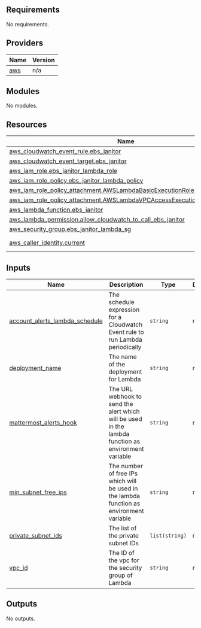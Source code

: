 ## Requirements

No requirements.

## Providers

| Name | Version |
|------|---------|
| <a name="provider_aws"></a> [aws](#provider\_aws) | n/a |

## Modules

No modules.

## Resources

| Name | Type |
|------|------|
| [aws_cloudwatch_event_rule.ebs_janitor](https://registry.terraform.io/providers/hashicorp/aws/latest/docs/resources/cloudwatch_event_rule) | resource |
| [aws_cloudwatch_event_target.ebs_janitor](https://registry.terraform.io/providers/hashicorp/aws/latest/docs/resources/cloudwatch_event_target) | resource |
| [aws_iam_role.ebs_janitor_lambda_role](https://registry.terraform.io/providers/hashicorp/aws/latest/docs/resources/iam_role) | resource |
| [aws_iam_role_policy.ebs_janitor_lambda_policy](https://registry.terraform.io/providers/hashicorp/aws/latest/docs/resources/iam_role_policy) | resource |
| [aws_iam_role_policy_attachment.AWSLambdaBasicExecutionRoleEBSJanitor](https://registry.terraform.io/providers/hashicorp/aws/latest/docs/resources/iam_role_policy_attachment) | resource |
| [aws_iam_role_policy_attachment.AWSLambdaVPCAccessExecutionRoleEBSJanitor](https://registry.terraform.io/providers/hashicorp/aws/latest/docs/resources/iam_role_policy_attachment) | resource |
| [aws_lambda_function.ebs_janitor](https://registry.terraform.io/providers/hashicorp/aws/latest/docs/resources/lambda_function) | resource |
| [aws_lambda_permission.allow_cloudwatch_to_call_ebs_janitor](https://registry.terraform.io/providers/hashicorp/aws/latest/docs/resources/lambda_permission) | resource |
| [aws_security_group.ebs_janitor_lambda_sg](https://registry.terraform.io/providers/hashicorp/aws/latest/docs/resources/security_group) | resource |
| [aws_caller_identity.current](https://registry.terraform.io/providers/hashicorp/aws/latest/docs/data-sources/caller_identity) | data source |

## Inputs

| Name | Description | Type | Default | Required |
|------|-------------|------|---------|:--------:|
| <a name="input_account_alerts_lambda_schedule"></a> [account\_alerts\_lambda\_schedule](#input\_account\_alerts\_lambda\_schedule) | The schedule expression for a Cloudwatch Event rule to run Lambda periodically | `string` | n/a | yes |
| <a name="input_deployment_name"></a> [deployment\_name](#input\_deployment\_name) | The name of the deployment for Lambda | `string` | n/a | yes |
| <a name="input_mattermost_alerts_hook"></a> [mattermost\_alerts\_hook](#input\_mattermost\_alerts\_hook) | The URL webhook to send the alert which will be used in the lambda function as environment variable | `string` | n/a | yes |
| <a name="input_min_subnet_free_ips"></a> [min\_subnet\_free\_ips](#input\_min\_subnet\_free\_ips) | The number of free IPs which will be used in the lambda function as environment variable | `string` | n/a | yes |
| <a name="input_private_subnet_ids"></a> [private\_subnet\_ids](#input\_private\_subnet\_ids) | The list of the private subnet IDs | `list(string)` | n/a | yes |
| <a name="input_vpc_id"></a> [vpc\_id](#input\_vpc\_id) | The ID of the vpc for the security group of Lambda | `string` | n/a | yes |

## Outputs

No outputs.
